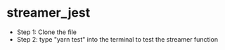 # streamer_jest
- Step 1: Clone the file
- Step 2: type "yarn test" into the terminal to test the streamer function
